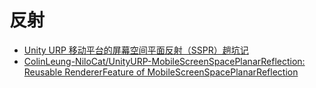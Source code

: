 # 反射

- [Unity URP 移动平台的屏幕空间平面反射（SSPR）趟坑记](https://zhuanlan.zhihu.com/p/150890059)
- [ColinLeung-NiloCat/UnityURP-MobileScreenSpacePlanarReflection: Reusable RendererFeature of MobileScreenSpacePlanarReflection](https://github.com/ColinLeung-NiloCat/UnityURP-MobileScreenSpacePlanarReflection)
